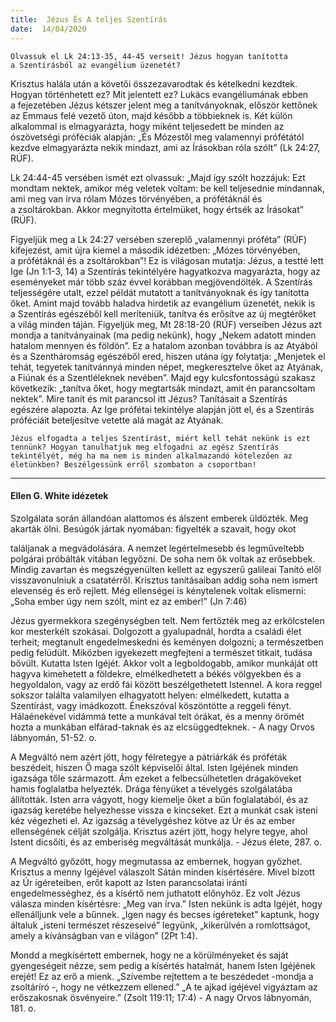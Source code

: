 ```yaml
---
title:  Jézus És A teljes Szentírás
date:  14/04/2020
---
```


`Olvassuk el Lk 24:13-35, 44-45 verseit! Jézus hogyan tanította a Szentírásból az evangélium üzenetét?`

Krisztus halála után a követői összezavarodtak és kételkedni kezdtek. Hogyan történhetett ez? Mit jelentett ez? Lukács evangéliumának ebben a fejezetében Jézus kétszer jelent meg a tanítványoknak, először kettőnek az Emmaus felé vezető úton, majd később a többieknek is. Két külön alkalommal is elmagyarázta, hogy miként teljesedett be minden az ószövetségi próféciák alapján: „És Mózestől meg valamennyi prófétától kezdve elmagyarázta nekik mindazt, ami az Írásokban róla szólt” (Lk 24:27, RÚF).

Lk 24:44-45 versében ismét ezt olvassuk: „Majd így szólt hozzájuk: Ezt mondtam nektek, amikor még veletek voltam: be kell teljesednie mindannak, ami meg van írva rólam Mózes törvényében, a prófétáknál és a zsoltárokban. Akkor megnyitotta értelmüket, hogy értsék az Írásokat” (RÚF).

Figyeljük meg a Lk 24:27 versében szereplő „valamennyi próféta” (RÚF) kifejezést, amit újra kiemel a második idézetben: „Mózes törvényében, a prófétáknál és a zsoltárokban”! Ez is világosan mutatja: Jézus, a testté lett Ige (Jn 1:1-3, 14) a Szentírás tekintélyére hagyatkozva magyarázta, hogy az eseményeket már több száz évvel korábban megjövendölték. A Szentírás teljességére utalt, ezzel példát mutatott a tanítványoknak és így tanította őket. Amint majd tovább haladva hirdetik az evangélium üzenetét, nekik is a Szentírás egészéből kell meríteniük, tanítva és erősítve az új megtérőket a világ minden táján. Figyeljük meg, Mt 28:18-20 (RÚF) verseiben Jézus azt mondja a tanítványainak (ma pedig nekünk), hogy „Nekem adatott minden hatalom mennyen és földön”. Ez a hatalom azonban továbbra is az Atyából és a Szentháromság egészéből ered, hiszen utána így folytatja: „Menjetek el tehát, tegyetek tanítvánnyá minden népet, megkeresztelve őket az Atyának, a Fiúnak és a Szentléleknek nevében”. Majd egy kulcsfontosságú szakasz következik: „tanítva őket, hogy megtartsák mindazt, amit én parancsoltam nektek”. Mire tanít és mit parancsol itt Jézus? Tanításait a Szentírás egészére alapozta. Az Ige prófétai tekintélye alapján jött el, és a Szentírás próféciáit beteljesítve vetette alá magát az Atyának.

`Jézus elfogadta a teljes Szentírást, miért kell tehát nekünk is ezt tennünk? Hogyan tanulhatjuk meg elfogadni az egész Szentírás tekintélyét, még ha ma nem is minden alkalmazandó kötelezően az életünkben? Beszélgessünk erről szombaton a csoportban!`

---

#### Ellen G. White idézetek

Szolgálata során állandóan alattomos és álszent emberek üldözték. Meg akarták ölni. Besúgók jártak nyomában: figyelték a szavait, hogy okot

találjanak a megvádolására. A nemzet legértelmesebb és legműveltebb polgárai próbálták vitában legyőzni. De soha nem ők voltak az erősebbek. Mindig zavartan és megszégyenülten kellett az egyszerű galileai Tanító elől visszavonulniuk a csatatérről. Krisztus tanításaiban addig soha nem ismert elevenség és erő rejlett. Még ellenségei is kénytelenek voltak elismerni: „Soha ember úgy nem szólt, mint ez az ember!” (Jn 7:46)

Jézus gyermekkora szegénységben telt. Nem fertőzték meg az erkölcstelen kor mesterkélt szokásai. Dolgozott a gyalupadnál, hordta a családi élet terheit; megtanult engedelmeskedni és keményen dolgozni; a természetben pedig felüdült. Miközben igyekezett megfejteni a természet titkait, tudása bővült. Kutatta Isten Igéjét. Akkor volt a legboldogabb, amikor munkáját ott hagyva kimehetett a földekre, elmélkedhetett a békés völgyekben és a hegyoldalon, vagy az erdő fái között beszélgethetett Istennel. A kora reggel sokszor találta valamilyen elhagyatott helyen: elmélkedett, kutatta a Szentírást, vagy imádkozott. Énekszóval köszöntötte a reggeli fényt. Hálaénekével vidámmá tette a munkával telt órákat, és a menny örömét hozta a munkában elfárad-taknak és az elcsüggedteknek. - A nagy Orvos lábnyomán, 51-52. o.

A Megváltó nem azért jött, hogy félretegye a pátriárkák és próféták beszédeit, hiszen Ő maga szólt képviselői által. Isten Igéjének minden igazsága tőle származott. Ám ezeket a felbecsülhetetlen drágaköveket hamis foglalatba helyezték. Drága fényüket a tévelygés szolgálatába állították. Isten arra vágyott, hogy kiemelje őket a bűn foglalatából, és az igazság keretébe helyezhesse vissza e kincseket. Ezt a munkát csak isteni kéz végezheti el. Az igazság a tévelygéshez kötve az Úr és az ember ellenségének célját szolgálja. Krisztus azért jött, hogy helyre tegye, ahol Istent dicsőíti, és az emberiség megváltását munkálja. - Jézus élete, 287. o.

A Megváltó győzött, hogy megmutassa az embernek, hogyan győzhet. Krisztus a menny Igéjével válaszolt Sátán minden kísértésére. Mivel bízott az Úr ígéreteiben, erőt kapott az Isten parancsolatai iránti engedelmességhez, és a kísértő nem juthatott előnyhöz. Ez volt Jézus válasza minden kísértésre: „Meg van írva.” Isten nekünk is adta Igéjét, hogy ellenálljunk vele a bűnnek. „Igen nagy és becses ígéreteket” kaptunk, hogy általuk „isteni természet részeseivé” legyünk, „kikerülvén a romlottságot, amely a kívánságban van e világon” (2Pt 1:4).

Mondd a megkísértett embernek, hogy ne a körülményeket és saját gyengeségeit nézze, sem pedig a kísértés hatalmát, hanem Isten Igéjének erejét! Ez az erő a mienk. „Szívembe rejtettem a te beszédedet -mondja a zsoltáríró -, hogy ne vétkezzem ellened.” „A te ajkad igéjével vigyáztam az erőszakosnak ösvényeire.” (Zsolt 119:11; 17:4) - A nagy Orvos lábnyomán, 181. o.

